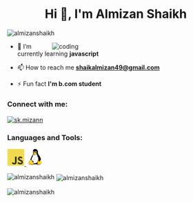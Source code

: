 <h1 align="center">Hi 👋, I'm Almizan Shaikh</h1>
<p align="left"> <img src="https://komarev.com/ghpvc/?username=almizanshaikh&label=Profile%20views&color=0e75b6&style=flat" alt="almizanshaikh" /> </p>

<img align ="right" alt="coding" width="400" src="https://miro.medium.com/max/680/0*7Q3yvSIv_t0ioJ-Z.gif">

- 🌱 I’m currently learning **javascript**

- 📫 How to reach me **shaikalmizan49@gmail.com**

- ⚡ Fun fact **I'm b.com student**

<h3 align="left">Connect with me:</h3>
<p align="left">
<a href="https://instagram.com/sk.mizann" target="blank"><img align="center" src="https://raw.githubusercontent.com/rahuldkjain/github-profile-readme-generator/master/src/images/icons/Social/instagram.svg" alt="sk.mizann" height="30" width="40" /></a>
</p>

<h3 align="left">Languages and Tools:</h3>
<p align="left"> <a href="https://developer.mozilla.org/en-US/docs/Web/JavaScript" target="_blank" rel="noreferrer"> <img src="https://raw.githubusercontent.com/devicons/devicon/master/icons/javascript/javascript-original.svg" alt="javascript" width="40" height="40"/> </a> <a href="https://www.linux.org/" target="_blank" rel="noreferrer"> <img src="https://raw.githubusercontent.com/devicons/devicon/master/icons/linux/linux-original.svg" alt="linux" width="40" height="40"/> </a> </p>

<p><img align="left" src="https://github-readme-stats.vercel.app/api/top-langs?username=almizanshaikh&show_icons=true&locale=en&layout=compact" alt="almizanshaikh" /></p>

<p>&nbsp;<img align="center" src="https://github-readme-stats.vercel.app/api?username=almizanshaikh&show_icons=true&locale=en" alt="almizanshaikh" /></p>

<p><img align="center" src="https://github-readme-streak-stats.herokuapp.com/?user=almizanshaikh&" alt="almizanshaikh" /></p
